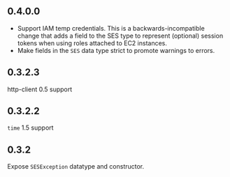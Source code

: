 ## 0.4.0.0

* Support IAM temp credentials. This is a backwards-incompatible change that adds
  a field to the SES type to represent (optional) session tokens when using roles
  attached to EC2 instances.
* Make fields in the `SES` data type strict to promote warnings to errors.

## 0.3.2.3

http-client 0.5 support

## 0.3.2.2

`time` 1.5 support

## 0.3.2

Expose `SESException` datatype and constructor.
